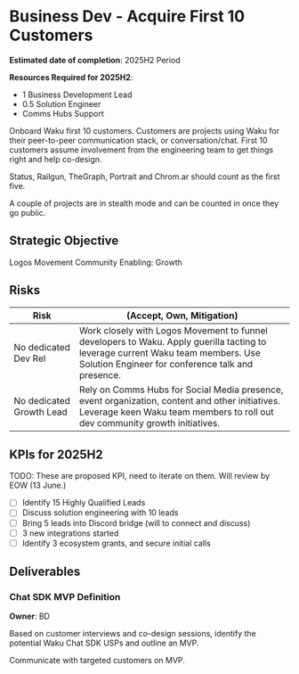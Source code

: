 # Business Dev - Acquire First 10 Customers

**Estimated date of completion**: 2025H2 Period

**Resources Required for 2025H2**:
- 1 Business Development Lead
- 0.5 Solution Engineer
- Comms Hubs Support

Onboard Waku first 10 customers. Customers are projects using Waku for their peer-to-peer communication stack, or conversation/chat.
First 10 customers assume involvement from the engineering team to get things right and help co-design.

Status, Railgun, TheGraph, Portrait and Chrom.ar should count as the first five.

A couple of projects are in stealth mode and can be counted in once they go public.

## Strategic Objective

Logos Movement Community Enabling: Growth

## Risks

| Risk                     | (Accept, Own, Mitigation)                                                                                                                                                            |
|--------------------------|--------------------------------------------------------------------------------------------------------------------------------------------------------------------------------------|
| No dedicated Dev Rel     | Work closely with Logos Movement to funnel developers to Waku. Apply guerilla tacting to leverage current Waku team members. Use Solution Engineer for conference talk and presence. |
| No dedicated Growth Lead | Rely on Comms Hubs for Social Media presence, event organization, content and other initiatives. Leverage keen Waku team members to roll out dev community growth initiatives.       |

## KPIs for 2025H2

TODO: These are proposed KPI, need to iterate on them. Will review by EOW (13 June.)

- [ ] Identify 15 Highly Qualified Leads
- [ ] Discuss solution engineering with 10 leads
- [ ] Bring 5 leads into Discord bridge (will to connect and discuss)
- [ ] 3 new integrations started
- [ ] Identify 3 ecosystem grants, and secure initial calls

## Deliverables

### Chat SDK MVP Definition

**Owner**: BD

Based on customer interviews and co-design sessions, identify the potential Waku Chat SDK USPs and outline an MVP.

Communicate with targeted customers on MVP.